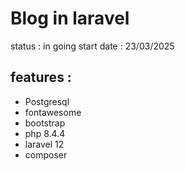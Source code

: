 # Blog in laravel

status : in going
start date : 23/03/2025

## features :

- Postgresql
- fontawesome
- bootstrap
- php 8.4.4
- laravel 12
- composer
